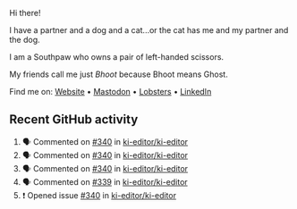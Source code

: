 Hi there!

I have a partner and a dog and a cat...or the cat has me and my partner and the dog.

I am a Southpaw who owns a pair of left-handed scissors.

My friends call me just *Bhoot* because Bhoot means Ghost.

Find me on: [Website](https://bhoot.dev) • [Mastodon](https://functional.cafe/@bhoot) • [Lobsters](https://lobste.rs/~bhoot) • [LinkedIn](https://linkedin.com/in/jbhoot)

## Recent GitHub activity

<!--START_SECTION:activity-->
1. 🗣 Commented on [#340](https://github.com/ki-editor/ki-editor/issues/340#issuecomment-2371871394) in [ki-editor/ki-editor](https://github.com/ki-editor/ki-editor)
2. 🗣 Commented on [#340](https://github.com/ki-editor/ki-editor/issues/340#issuecomment-2371870236) in [ki-editor/ki-editor](https://github.com/ki-editor/ki-editor)
3. 🗣 Commented on [#340](https://github.com/ki-editor/ki-editor/issues/340#issuecomment-2371686578) in [ki-editor/ki-editor](https://github.com/ki-editor/ki-editor)
4. 🗣 Commented on [#339](https://github.com/ki-editor/ki-editor/issues/339#issuecomment-2370336890) in [ki-editor/ki-editor](https://github.com/ki-editor/ki-editor)
5. ❗ Opened issue [#340](https://github.com/ki-editor/ki-editor/issues/340) in [ki-editor/ki-editor](https://github.com/ki-editor/ki-editor)
<!--END_SECTION:activity-->
